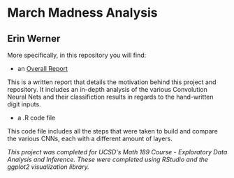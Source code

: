 # March Madness Analysis

## Erin Werner



More specifically, in this repository you will find:

* an [Overall Report](https://github.com/etwernerMIDS/Data_Analysis/blob/master/Projects/March_Madness_Analysis/MarchMadnessAnalysis.pdf)

This is a written report that details the motivation behind this project and repository. It includes an in-depth analysis of the various Convolution Neural Nets and their classifiction results in regards to the hand-written digit inputs.

* a .R code file

This code file includes all the steps that were taken to build and compare the various CNNs, each with a different amount of layers.

*This project was completed for UCSD's Math 189 Course - Exploratory Data Analysis and Inference. These were completed using RStudio and the ggplot2 visualization library.*



